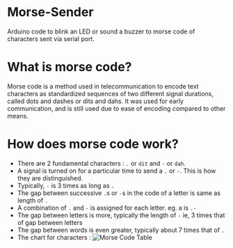 # Morse-Sender
Arduino code to blink an LED or sound a buzzer to morse code of characters sent via serial port.

# What is morse code?
Morse code is a method used in telecommunication to encode text characters as standardized sequences of two different signal durations, called dots and dashes or dits and dahs. It was used for early communication, and is still used due to ease of encoding compared to other means.

# How does morse code work?
- There are 2  fundamental characters : `.` or `dit` and `-` or `dah`. 
- A signal is turned on for a particular time to send a `.` or `-`. This is how they are distinguished. 
- Typically, `-` is 3 times as long as `.`
- The gap between successive `.`s or `-`s in the code of a letter is same as length of `.`
- A combination of `.` and `-` is assigned for each letter. eg. a is `.-`
- The gap between letters is more, typically the length of `-` ie, 3 times that of gap between letters
- The gap between words is even greater, typically about 7 times that of `.`
- The chart for characters :
![Morse Code Table](https://merriam-webster.com/assets/mw/static/table/collegiate/morsecod.jpg)
